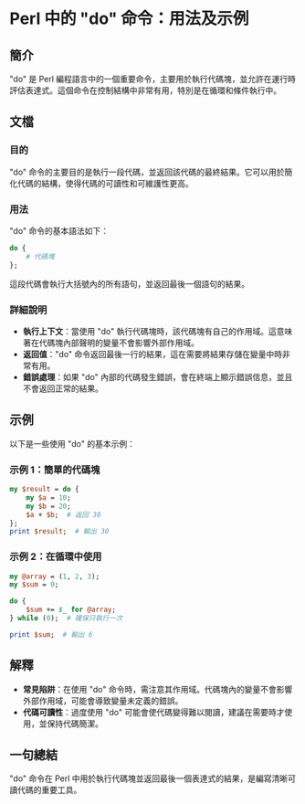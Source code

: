 <!--
Meta Description: # Perl 中的 "do" 命令：用法及示例 ## 簡介 "do" 是 Perl 編程語言中的一個重要命令，主要用於執行代碼塊，並允許在運行時評估表達式。這個命令在控制結構中非常有用，特別是在循環和條件執行中。 ## 文檔 ### 目的 "do" 命令的主要目的是執行一段代碼，並返回該代碼的最終結...
Meta Keywords: perl, sum, result, print, array
-->

# Perl 中的 "do" 命令：用法及示例

## 簡介
"do" 是 Perl 編程語言中的一個重要命令，主要用於執行代碼塊，並允許在運行時評估表達式。這個命令在控制結構中非常有用，特別是在循環和條件執行中。

## 文檔
### 目的
"do" 命令的主要目的是執行一段代碼，並返回該代碼的最終結果。它可以用於簡化代碼的結構，使得代碼的可讀性和可維護性更高。

### 用法
"do" 命令的基本語法如下：
```perl
do {
    # 代碼塊
};
```
這段代碼會執行大括號內的所有語句，並返回最後一個語句的結果。

### 詳細說明
- **執行上下文**：當使用 "do" 執行代碼塊時，該代碼塊有自己的作用域。這意味著在代碼塊內部聲明的變量不會影響外部作用域。
- **返回值**："do" 命令返回最後一行的結果，這在需要將結果存儲在變量中時非常有用。
- **錯誤處理**：如果 "do" 內部的代碼發生錯誤，會在終端上顯示錯誤信息，並且不會返回正常的結果。

## 示例
以下是一些使用 "do" 的基本示例：

### 示例 1：簡單的代碼塊
```perl
my $result = do {
    my $a = 10;
    my $b = 20;
    $a + $b;  # 返回 30
};
print $result;  # 輸出 30
```

### 示例 2：在循環中使用
```perl
my @array = (1, 2, 3);
my $sum = 0;

do {
    $sum += $_ for @array;
} while (0);  # 確保只執行一次

print $sum;  # 輸出 6
```

## 解釋
- **常見陷阱**：在使用 "do" 命令時，需注意其作用域。代碼塊內的變量不會影響外部作用域，可能會導致變量未定義的錯誤。
- **代碼可讀性**：過度使用 "do" 可能會使代碼變得難以閱讀，建議在需要時才使用，並保持代碼簡潔。

## 一句總結
"do" 命令在 Perl 中用於執行代碼塊並返回最後一個表達式的結果，是編寫清晰可讀代碼的重要工具。